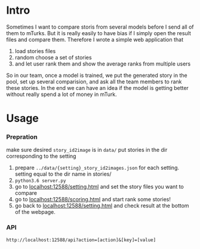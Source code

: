 # Intro
Sometimes I want to compare storis from several models before I send all of them to mTurks. But it is really easily to have bias if I simply open the result files and compare them. Therefore I wrote a simple web application that
1. load stories files
2. random choose a set of stories
3. and let user rank them and show the average ranks from multiple users

So in our team, once a model is trained, we put the generated story in the pool, set up several comparision, and ask all the team members to rank these stories. In the end we can have an idea if the model is getting better without really spend a lot of money in mTurk.

# Usage
### Prepration
make sure desired ```story_id2image``` is in ```data/```
put stories in the dir corresponding to the setting

1. prepare ```../data/{setting}_story_id2images.json``` for each setting. setting equal to the dir name in stories/
2. ```python3.6 server.py```
3. go to [localhost:12588/setting.html](http://localhost:12588/setting.html) and set the story files you want to compare
4. go to [localhost:12588/scoring.html](http://localhost:12588/scoring.html) and start rank some stories!
5. go back to [localhost:12588/setting.html](http://localhost:12588/setting.html) and check result at the bottom of the webpage.

### API
```http://localhost:12588/api?action=[action]&[key]=[value]```
